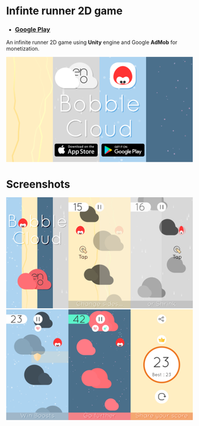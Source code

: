 # Infinte runner 2D game

- ### [Google Play](https://play.google.com/store/apps/details?id=com.eno.bobble)

An infinite runner 2D game using **Unity** engine and Google **AdMob** for monetization.

![1](./Screenshots/Fb2.png?raw=true)


# Screenshots

![2](./Screenshots/img_1.jpg?raw=true)
![2](./Screenshots/img_2.jpg?raw=true)